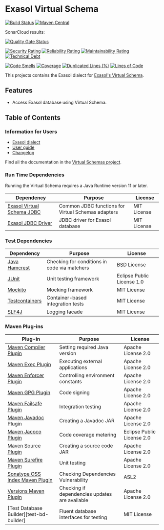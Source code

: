 # Exasol Virtual Schema 

[![Build Status](https://travis-ci.com/exasol/exasol-virtual-schema.svg?branch=master)](https://travis-ci.com/exasol/exasol-virtual-schema)
[![Maven Central](https://img.shields.io/maven-central/v/com.exasol/exasol-virtual-schema)](https://search.maven.org/artifact/com.exasol/exasol-virtual-schema)

SonarCloud results:

[![Quality Gate Status](https://sonarcloud.io/api/project_badges/measure?project=com.exasol%3Aexasol-virtual-schema&metric=alert_status)](https://sonarcloud.io/dashboard?id=com.exasol%3Aexasol-virtual-schema)

[![Security Rating](https://sonarcloud.io/api/project_badges/measure?project=com.exasol%3Aexasol-virtual-schema&metric=security_rating)](https://sonarcloud.io/dashboard?id=com.exasol%3Aexasol-virtual-schema)
[![Reliability Rating](https://sonarcloud.io/api/project_badges/measure?project=com.exasol%3Aexasol-virtual-schema&metric=reliability_rating)](https://sonarcloud.io/dashboard?id=com.exasol%3Aexasol-virtual-schema)
[![Maintainability Rating](https://sonarcloud.io/api/project_badges/measure?project=com.exasol%3Aexasol-virtual-schema&metric=sqale_rating)](https://sonarcloud.io/dashboard?id=com.exasol%3Aexasol-virtual-schema)
[![Technical Debt](https://sonarcloud.io/api/project_badges/measure?project=com.exasol%3Aexasol-virtual-schema&metric=sqale_index)](https://sonarcloud.io/dashboard?id=com.exasol%3Aexasol-virtual-schema)

[![Code Smells](https://sonarcloud.io/api/project_badges/measure?project=com.exasol%3Aexasol-virtual-schema&metric=code_smells)](https://sonarcloud.io/dashboard?id=com.exasol%3Aexasol-virtual-schema)
[![Coverage](https://sonarcloud.io/api/project_badges/measure?project=com.exasol%3Aexasol-virtual-schema&metric=coverage)](https://sonarcloud.io/dashboard?id=com.exasol%3Aexasol-virtual-schema)
[![Duplicated Lines (%)](https://sonarcloud.io/api/project_badges/measure?project=com.exasol%3Aexasol-virtual-schema&metric=duplicated_lines_density)](https://sonarcloud.io/dashboard?id=com.exasol%3Aexasol-virtual-schema)
[![Lines of Code](https://sonarcloud.io/api/project_badges/measure?project=com.exasol%3Aexasol-virtual-schema&metric=ncloc)](https://sonarcloud.io/dashboard?id=com.exasol%3Aexasol-virtual-schema)

This projects contains the Exasol dialect for [Exasol's Virtual Schema][virtual-schemas].

## Features

* Access Exasol database using Virtual Schema.

## Table of Contents

### Information for Users

* [Exasol dialect](doc/dialects/exasol.md)
* [User guide][user-guide]
* [Changelog](doc/changes/changelog.md)

Find all the documentation in the [Virtual Schemas project][vs-doc].

### Run Time Dependencies

Running the Virtual Schema requires a Java Runtime version 11 or later.

| Dependency                                                         | Purpose                                                | License                       |
|--------------------------------------------------------------------|--------------------------------------------------------|-------------------------------|
| [Exasol Virtual Schema JDBC][virtual-schema-common-jdbc]           | Common JDBC functions for Virtual Schemas adapters     | MIT License                   |
| [Exasol JDBC Driver][exasol-jdbc-driver]                           | JDBC driver for Exasol database              | MIT License                   |

### Test Dependencies

| Dependency                                                         | Purpose                                                | License                       |
|--------------------------------------------------------------------|--------------------------------------------------------|-------------------------------|
| [Java Hamcrest](http://hamcrest.org/JavaHamcrest/)                 | Checking for conditions in code via matchers           | BSD License                   |
| [JUnit](https://junit.org/junit5)                                  | Unit testing framework                                 | Eclipse Public License 1.0    |
| [Mockito](http://site.mockito.org/)                                | Mocking framework                                      | MIT License                   |
| [Testcontainers](https://www.testcontainers.org/)                  | Container-based integration tests                      | MIT License                   |
| [SLF4J](http://www.slf4j.org/)                                     | Logging facade                                         | MIT License                   |


### Maven Plug-ins

| Plug-in                                                            | Purpose                                                | License                       |
|--------------------------------------------------------------------|--------------------------------------------------------|-------------------------------|
| [Maven Compiler Plugin][maven-compiler-plugin]                     | Setting required Java version                          | Apache License 2.0            |
| [Maven Exec Plugin](https://www.mojohaus.org/exec-maven-plugin/)   | Executing external applications                        | Apache License 2.0            |
| [Maven Enforcer Plugin][maven-enforcer-plugin]                     | Controlling environment constants                      | Apache License 2.0            |
| [Maven GPG Plugin][maven-gpg-plugin]                               | Code signing                                           | Apache License 2.0            |
| [Maven Failsafe Plugin][maven-failsafe-plugin]                     | Integration testing                                    | Apache License 2.0            |
| [Maven Javadoc Plugin][maven-javadoc-plugin]                       | Creating a Javadoc JAR                                 | Apache License 2.0            |
| [Maven Jacoco Plugin][maven-jacoco-plugin]                         | Code coverage metering                                 | Eclipse Public License 2.0    |
| [Maven Source Plugin][maven-source-plugin]                         | Creating a source code JAR                             | Apache License 2.0            |
| [Maven Surefire Plugin][maven-surefire-plugin]                     | Unit testing                                           | Apache License 2.0            |
| [Sonatype OSS Index Maven Plugin][sonatype-oss-index-maven-plugin] | Checking Dependencies Vulnerability                    | ASL2                          |
| [Versions Maven Plugin][versions-maven-plugin]                     | Checking if dependencies updates are available         | Apache License 2.0            |
| [Test Database Builder][test-bd-builder]                           | Fluent database interfaces for testing                 | MIT License                   |

[exasol-jdbc-driver]: https://www.exasol.com/portal/display/DOWNLOAD/Exasol+Download+Section
[maven-compiler-plugin]: https://maven.apache.org/plugins/maven-compiler-plugin/
[maven-enforcer-plugin]: http://maven.apache.org/enforcer/maven-enforcer-plugin/
[maven-gpg-plugin]: https://maven.apache.org/plugins/maven-gpg-plugin/
[maven-failsafe-plugin]: https://maven.apache.org/surefire/maven-failsafe-plugin/
[maven-javadoc-plugin]: https://maven.apache.org/plugins/maven-javadoc-plugin/
[maven-jacoco-plugin]: https://www.eclemma.org/jacoco/trunk/doc/maven.html
[maven-source-plugin]: https://maven.apache.org/plugins/maven-source-plugin/
[maven-surefire-plugin]: https://maven.apache.org/surefire/maven-surefire-plugin/
[sonatype-oss-index-maven-plugin]: https://sonatype.github.io/ossindex-maven/maven-plugin/
[user-guide]: https://github.com/exasol/virtual-schemas/blob/master/doc/user-guide/user_guide.md#using-the-adapter
[versions-maven-plugin]: https://www.mojohaus.org/versions-maven-plugin/
[virtual-schemas]: https://github.com/exasol/virtual-schemas
[virtual-schema-common-jdbc]:https://github.com/exasol/virtual-schema-common-jdbc
[vs-doc]: https://github.com/exasol/virtual-schemas/tree/master/doc